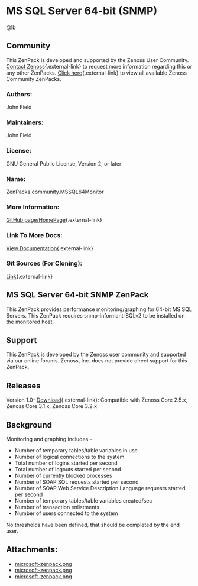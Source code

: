 # MS SQL Server 64-bit (SNMP)

@lb[](img/zenpack-microsoft-zenpack.png)

## Community

This ZenPack is developed and supported by the Zenoss User Community.
[Contact Zenoss](https://tryit.zenoss.com/zenpack-contact/){.external-link} to
request more information regarding this or any other ZenPacks. [Click here](https://zenoss.com/product/zenpacks?f%5B0%5D=im_field_zenpack_category:1021){.external-link} to
view all available Zenoss Community ZenPacks.

### Authors:

John Field

### Maintainers:

John Field

### License:

GNU General Public License, Version 2, or later

### Name:

ZenPacks.community.MSSQL64Monitor

### More Information:

[GitHub page/HomePage](http://community.zenoss.org/docs/DOC-5909){.external-link}

### Link To More Docs:

[View Documentation](http://community.zenoss.org/docs/DOC-5909){.external-link}

### Git Sources (For Cloning):

[Link](https://github.com/zenoss/ZenPacks.community.MSSQL64Monitor.git){.external-link}

## MS SQL Server 64-bit SNMP ZenPack

This ZenPack provides performance monitoring/graphing for 64-bit MS SQL
Servers. This ZenPack requires snmp-informant-SQLv2 to be installed on
the monitored host.

## Support

This ZenPack is developed by the Zenoss user community and supported via
our online forums. Zenoss, Inc. does not provide direct support for this
ZenPack.

## Releases

Version 1.0- [Download](https://storage.googleapis.com/zenpacks/ZenPacks.community.MSSQL64Monitor/1.0/ZenPacks.community.MSSQL64Monitor-1.0.egg){.external-link}:   Compatible with Zenoss Core 2.5.x, Zenoss Core 3.1.x, Zenoss Core
    3.2.x

## Background

Monitoring and graphing includes -

-   Number of temporary tables/table variables in use
-   Number of logical connections to the system
-   Total number of logins started per second
-   Total number of logouts started per second
-   Number of currently blocked processes
-   Number of SOAP SQL requests started per second
-   Number of SOAP Web Service Description Language requests started per
    second
-   Number of temporary tables/table variables created/sec
-   Number of transaction enlistments
-   Number of users connected to the system

No thresholds have been defined, that should be completed by the end
user.

## Attachments:

-   [microsoft-zenpack.png](img/zenpack-microsoft-zenpack.png)
-   [microsoft-zenpack.png](img/zenpack-microsoft-zenpack.png)
-   [microsoft-zenpack.png](img/zenpack-microsoft-zenpack.png)

